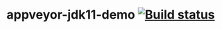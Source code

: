 # appveyor-jdk11-demo [![Build status](https://ci.appveyor.com/api/projects/status/w3nruoeyvc0lbe9e/branch/main?svg=true)](https://ci.appveyor.com/project/Frederick-S/appveyor-jdk11-demo/branch/main)

